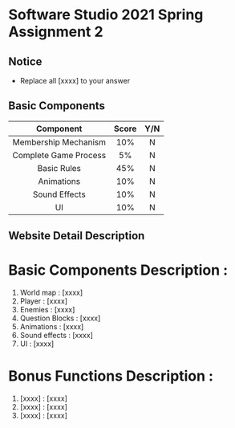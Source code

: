 # Software Studio 2021 Spring Assignment 2
## Notice
* Replace all [xxxx] to your answer

## Basic Components
|Component|Score|Y/N|
|:-:|:-:|:-:|
|Membership Mechanism|10%|N|
|Complete Game Process|5%|N|
|Basic Rules|45%|N|
|Animations|10%|N|
|Sound Effects|10%|N|
|UI|10%|N|

## Website Detail Description

# Basic Components Description : 
1. World map : [xxxx]
2. Player : [xxxx]
3. Enemies : [xxxx]
4. Question Blocks : [xxxx]
5. Animations : [xxxx]
6. Sound effects : [xxxx]
7. UI : [xxxx]

# Bonus Functions Description : 
1. [xxxx] : [xxxx]
2. [xxxx] : [xxxx]
3. [xxxx] : [xxxx]
